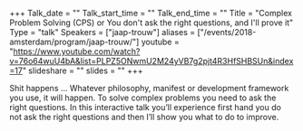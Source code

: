 +++
Talk_date = ""
Talk_start_time = ""
Talk_end_time = ""
Title = "Complex Problem Solving (CPS) or You don't ask the right questions, and I'll prove it"
Type = "talk"
Speakers = ["jaap-trouw"]
aliases = ["/events/2018-amsterdam/program/jaap-trouw/"]
youtube = "https://www.youtube.com/watch?v=76o64wuU4bA&list=PLPZ5ONwmU2M24yVB7g2pjt4R3HfSHBSUn&index=17"
slideshare = ""
slides = ""
+++

Shit happens … Whatever philosophy, manifest or development framework you use, it will happen. To solve complex problems you need to ask the right questions. In this interactive talk you’ll experience first hand you do not ask the right questions and then I’ll show you what to do to improve.